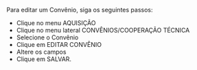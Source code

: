 Para editar um Convênio, siga os seguintes passos:

* Clique no menu AQUISIÇÃO
* Clique no menu lateral CONVÊNIOS/COOPERAÇÃO TÉCNICA
* Selecione o Convênio
* Clique em EDITAR CONVÊNIO
* Altere os campos
* Clique em SALVAR.
